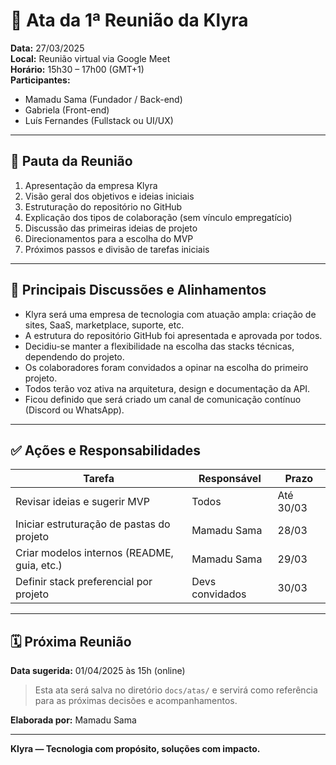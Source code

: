 # 📝 Ata da 1ª Reunião da Klyra

**Data:** 27/03/2025  
**Local:** Reunião virtual via Google Meet  
**Horário:** 15h30 – 17h00 (GMT+1)  
**Participantes:**
- Mamadu Sama (Fundador / Back-end)
- Gabriela (Front-end)
- Luís Fernandes (Fullstack ou UI/UX)

---

## 🧭 Pauta da Reunião

1. Apresentação da empresa Klyra
2. Visão geral dos objetivos e ideias iniciais
3. Estruturação do repositório no GitHub
4. Explicação dos tipos de colaboração (sem vínculo empregatício)
5. Discussão das primeiras ideias de projeto
6. Direcionamentos para a escolha do MVP
7. Próximos passos e divisão de tarefas iniciais

---

## 💬 Principais Discussões e Alinhamentos

- Klyra será uma empresa de tecnologia com atuação ampla: criação de sites, SaaS, marketplace, suporte, etc.
- A estrutura do repositório GitHub foi apresentada e aprovada por todos.
- Decidiu-se manter a flexibilidade na escolha das stacks técnicas, dependendo do projeto.
- Os colaboradores foram convidados a opinar na escolha do primeiro projeto.
- Todos terão voz ativa na arquitetura, design e documentação da API.
- Ficou definido que será criado um canal de comunicação contínuo (Discord ou WhatsApp).

---

## ✅ Ações e Responsabilidades

| Tarefa                                      | Responsável       | Prazo     |
|---------------------------------------------|--------------------|-----------|
| Revisar ideias e sugerir MVP                | Todos              | Até 30/03 |
| Iniciar estruturação de pastas do projeto   | Mamadu Sama        | 28/03     |
| Criar modelos internos (README, guia, etc.) | Mamadu Sama        | 29/03     |
| Definir stack preferencial por projeto      | Devs convidados    | 30/03     |

---

## 🗓️ Próxima Reunião
**Data sugerida:** 01/04/2025 às 15h (online)

> Esta ata será salva no diretório `docs/atas/` e servirá como referência para as próximas decisões e acompanhamentos.

**Elaborada por:** Mamadu Sama

---

**Klyra — Tecnologia com propósito, soluções com impacto.**

